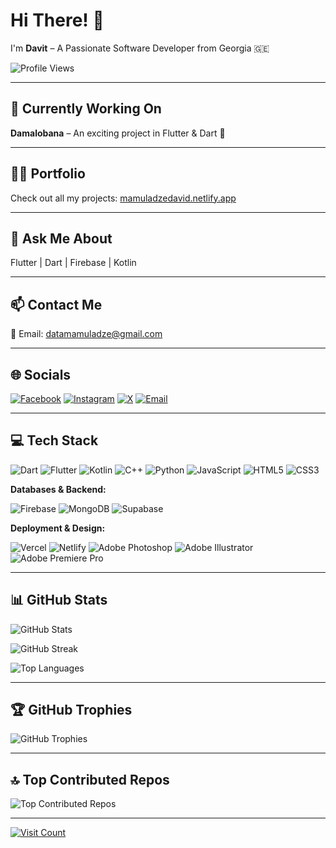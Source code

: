 # Hi There! 👋

I'm **Davit** – A Passionate Software Developer from Georgia 🇬🇪

![Profile Views](https://komarev.com/ghpvc/?username=davitthedev7&label=Profile%20views&color=0e75b6&style=flat)

---

## 🔭 Currently Working On

**Damalobana** – An exciting project in Flutter & Dart 🚀

---

## 👨‍💻 Portfolio

Check out all my projects: [mamuladzedavid.netlify.app](https://mamuladzedavid.netlify.app/)

---

## 💬 Ask Me About

Flutter | Dart | Firebase | Kotlin

---

## 📫 Contact Me

📧 Email: [datamamuladze@gmail.com](mailto:datamamuladze@gmail.com)

---

## 🌐 Socials

[![Facebook](https://img.shields.io/badge/Facebook-%231877F2.svg?logo=Facebook&logoColor=white)](https://facebook.com/davit.mamuladze) 
[![Instagram](https://img.shields.io/badge/Instagram-%23E4405F.svg?logo=Instagram&logoColor=white)](https://instagram.com/d.avit_) 
[![X](https://img.shields.io/badge/X-black.svg?logo=X&logoColor=white)](https://x.com/IAMDAVID666) 
[![Email](https://img.shields.io/badge/Email-D14836?logo=gmail&logoColor=white)](mailto:datamamuladze@gmail.com)

---

## 💻 Tech Stack

![Dart](https://img.shields.io/badge/dart-%230175C2.svg?style=for-the-badge&logo=dart&logoColor=white)
![Flutter](https://img.shields.io/badge/Flutter-%2302569B.svg?style=for-the-badge&logo=Flutter&logoColor=white)
![Kotlin](https://img.shields.io/badge/kotlin-%237F52FF.svg?style=for-the-badge&logo=kotlin&logoColor=white)
![C++](https://img.shields.io/badge/c++-%2300599C.svg?style=for-the-badge&logo=c%2B%2B&logoColor=white)
![Python](https://img.shields.io/badge/python-3670A0?style=for-the-badge&logo=python&logoColor=ffdd54)
![JavaScript](https://img.shields.io/badge/javascript-%23323330.svg?style=for-the-badge&logo=javascript&logoColor=%23F7DF1E)
![HTML5](https://img.shields.io/badge/html5-%23E34F26.svg?style=for-the-badge&logo=html5&logoColor=white)
![CSS3](https://img.shields.io/badge/css3-%231572B6.svg?style=for-the-badge&logo=css3&logoColor=white)

**Databases & Backend:**

![Firebase](https://img.shields.io/badge/firebase-a08021?style=for-the-badge&logo=firebase&logoColor=ffcd34)
![MongoDB](https://img.shields.io/badge/MongoDB-%234ea94b.svg?style=for-the-badge&logo=mongodb&logoColor=white)
![Supabase](https://img.shields.io/badge/Supabase-3ECF8E?style=for-the-badge&logo=supabase&logoColor=white)

**Deployment & Design:**

![Vercel](https://img.shields.io/badge/vercel-%23000000.svg?style=for-the-badge&logo=vercel&logoColor=white)
![Netlify](https://img.shields.io/badge/netlify-%23000000.svg?style=for-the-badge&logo=netlify&logoColor=#00C7B7)
![Adobe Photoshop](https://img.shields.io/badge/adobe%20photoshop-%2331A8FF.svg?style=for-the-badge&logo=adobe%20photoshop&logoColor=white)
![Adobe Illustrator](https://img.shields.io/badge/adobe%20illustrator-%23FF9A00.svg?style=for-the-badge&logo=adobe%20illustrator&logoColor=white)
![Adobe Premiere Pro](https://img.shields.io/badge/Adobe%20Premiere%20Pro-9999FF.svg?style=for-the-badge&logo=Adobe%20Premiere%20Pro&logoColor=white)

---

## 📊 GitHub Stats

![GitHub Stats](https://github-readme-stats.vercel.app/api?username=davitthedev7&theme=neon&hide_border=false&include_all_commits=true&count_private=true)

![GitHub Streak](https://nirzak-streak-stats.vercel.app/?user=davitthedev7&theme=neon&hide_border=false)

![Top Languages](https://github-readme-stats.vercel.app/api/top-langs/?username=davitthedev7&theme=neon&hide_border=false&include_all_commits=true&count_private=true&layout=compact)

---

## 🏆 GitHub Trophies

![GitHub Trophies](https://github-profile-trophy.vercel.app/?username=davitthedev7&theme=radical&no-frame=false&no-bg=true&margin-w=4)

---

## 🔝 Top Contributed Repos

![Top Contributed Repos](https://github-contributor-stats.vercel.app/api?username=davitthedev7&limit=5&theme=dark&combine_all_yearly_contributions=true)

---

[![Visit Count](https://visitcount.itsvg.in/api?id=davitthedev7&icon=0&color=0)](https://visitcount.itsvg.in)
